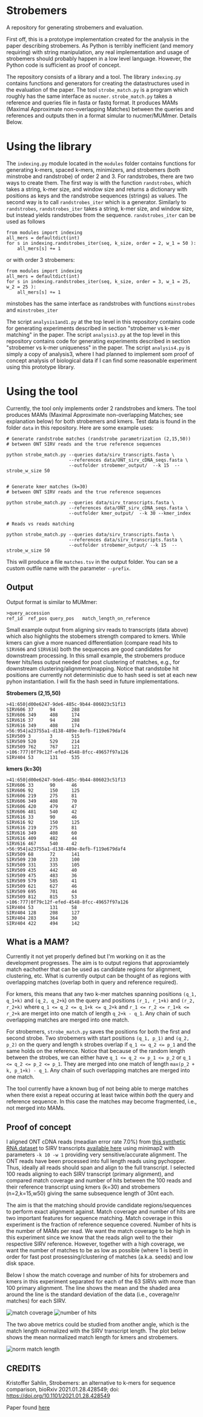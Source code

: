 Strobemers
===========

A repository for generating strobemers and evaluation.  


First off, this is a prototype implementation created for the analysis in the paper describing strobemers. As Python is terribly inefficient (and memory requiring) with string manipulation, any real implementation and usage of strobemers should probably happen in a low level language. However, the Python code is sufficient as proof of concept. 

The repository consists of a library and a tool. The library `indexing.py` contains functions and generators for creating the datastructures used in the evaluation of the paper. The tool `strobe_match.py` is a program which roughly has the same interface as `nucmer`. `strobe_match.py` takes a reference and queries file in fasta or fastq format. It produces MAMs (Maximal Approximate non-overlapping Matches) between the queries and references and outputs then in a format simular to nucmer/MUMmer. Details Below.


# Using the library

The `indexing.py` module located in the `modules` folder contains functions for generating k-mers, spaced k-mers, minimizers, and strobemers (both minstrobe and randstrobe) of order 2 and 3. For randstrobes, there are two ways to create them. The first way is with the function `randstrobes`, which takes a string, k-mer size, and window size and returns a dictionary with positions as keys and the randstrobe sequences (strings) as values. The second way is to call `randstrobes_iter` which is a generator. Similarly to `randstrobes`, `randstrobes_iter` takes a string, k-mer size, and window size, but instead yields randstrobes from the sequence. `randstrobes_iter` can be used as follows

```
from modules import indexing
all_mers = defaultdict(int)
for s in indexing.randstrobes_iter(seq, k_size, order = 2, w_1 = 50 ):
    all_mers[s] += 1
```

or with order 3 strobemers:

```
from modules import indexing
all_mers = defaultdict(int)
for s in indexing.randstrobes_iter(seq, k_size, order = 3, w_1 = 25, w_2 = 25 ):
    all_mers[s] += 1
```

minstobes has the same interface as randstrobes with functions `minstrobes` and `minstrobes_iter`

The script `analysis1and1.py` at the top level in this repository contains code for generating experiments described in section "strobemer vs k-mer matching" in the paper. The script `analysis3.py` at the top level in this repository contains code for generating experiments described in section "strobemer vs k-mer uniqueness" in the paper. The  script `analysis4.py` is simply a copy of analysis3, where I had planned to implement som proof of concept analysis of biological data if I can find some reasonable experiment using this prototype library. 


# Using the tool

Currently, the tool only implements order 2 randstrobes and kmers. The tool produces MAMs (Maximal Approximate non-overlapping Matches; see explanation below) for both strobemers and kmers. Test data is found in the folder `data` in this repository.
Here are some example uses:

```
# Generate randstrobe matches (randstrobe parametrization (2,15,50)) 
# between ONT SIRV reads and the true reference sequences

python strobe_match.py --queries data/sirv_transcripts.fasta \
                       --references data/ONT_sirv_cDNA_seqs.fasta \
                       --outfolder strobemer_output/  --k 15  --strobe_w_size 50


# Generate kmer matches (k=30) 
# between ONT SIRV reads and the true reference sequences

python strobe_match.py --queries data/sirv_transcripts.fasta \
                       --references data/ONT_sirv_cDNA_seqs.fasta \
                       --outfolder kmer_output/  --k 30 --kmer_index

# Reads vs reads matching

python strobe_match.py --queries data/sirv_transcripts.fasta \
                       --references data/sirv_transcripts.fasta \
                       --outfolder strobemer_output/ --k 15  --strobe_w_size 50
```

This will produce a file `matches.tsv` in the output folder. You can se a custom outfile name with the parameter `--prefix`.

## Output

Output format is similar to MUMmer:

```
>query_accession
ref_id  ref_pos query_pos   match_length_on_reference
```

Small example output from aligning sirv reads to transcripts (data above) which also highlights the stobemers strength compared to kmers. While kmers can give a more nuanced differentiation (compare read hits to `SIRV606` and `SIRV616`) both the sequences are good candidates for downstream processing. In this small example, the strobemers produce fewer hits/less output needed for post clustering of matches, e.g., for downstream clustering/alignment/mapping. Notice that randstobe hit positions are currently not deterministic due to hash seed is set at each new pyhon instantiation. I will fix the hash seed in future implementations.


**Strobemers (2,15,50)**
```
>41:650|d00e6247-9de6-485c-9b44-806023c51f13
SIRV606 37      94      288
SIRV606 349     408     174
SIRV616 37      94      288
SIRV616 349     408     174
>56:954|a23755a1-d138-489e-8efb-f119e679daf4
SIRV509 3       3       515
SIRV509 520     529     214
SIRV509 762     767     121
>106:777|0f79c12f-efed-4548-8fcc-49657f97a126
SIRV404 53      131     535
```

**kmers (k=30)**
```
>41:650|d00e6247-9de6-485c-9b44-806023c51f13
SIRV606 33      90      46
SIRV606 92      150     125
SIRV606 219     275     81
SIRV606 349     408     70
SIRV606 420     479     47
SIRV606 481     540     42
SIRV616 33      90      46
SIRV616 92      150     125
SIRV616 219     275     81
SIRV616 349     408     60
SIRV616 409     482     44
SIRV616 467     540     42
>56:954|a23755a1-d138-489e-8efb-f119e679daf4
SIRV509 68      72      141
SIRV509 230     233     100
SIRV509 331     335     105
SIRV509 435     442     40
SIRV509 475     483     36
SIRV509 579     585     41
SIRV509 621     627     46
SIRV509 695     701     44
SIRV509 812     815     53
>106:777|0f79c12f-efed-4548-8fcc-49657f97a126
SIRV404 53      131     58
SIRV404 128     208     127
SIRV404 283     364     30
SIRV404 422     494     142
```

## What is a MAM?

Currently it not yet properly defined but I'm working on it as the development progresses. The aim is to output regions that approxiamtely match eachother that can be used as candidate regions for alignment, clustering, etc. What is currently output can be thought of as regions with overlapping matches (overlap both in query and reference required). 

For kmers, this means that any two k-mer matches spanning positions `(q_1, q_1+k)` and `(q_2, q_2+k`) on the query and positions `(r_1, r_1+k)` and `(r_2, r_2+k)` where `q_1 <= q_2 <= q_1+k <= q_2+k` and `r_1 <= r_2 <= r_1+k <= r_2+k` are merget into one match of length `q_2+k - q_1`. Any chain of such overlapping matches are merged into one match. 


For strobemers, `strobe_match.py` saves the positions for both the first and second strobe. Two strobemers with start positions `(q_1, p_1)` and `(q_2, p_2)` on the query and length `k` strobes overlap if `q_1 <= q_2 <= p_1` and the same holds on the reference. Notice that because of the random length between the strobes, we can either have `q_1 <= q_2 <= p_1 <= p_2` or `q_1 <= q_2 <= p_2 <= p_1`. They are merged into one match of length `max(p_2 + k, p_1+k) - q_1`. Any chain of such overlapping matches are merged into one match. 


The tool currently have a known bug of not being able to merge matches when there exist a repeat occuring at least twice within _both_ the query and reference sequence. In this case the matches may become fragmented, i.e., not merged into MAMs.

## Proof of concept

I aligned ONT cDNA reads (meadian error rate 7.0%) from [this synthetic RNA dataset](https://www.ebi.ac.uk/ena/browser/view/PRJEB34849) to SIRV transcripts [available here](https://github.com/ksahlin/strobemers/blob/main/data/sirv_transcripts.fasta) using minimap2 with parameters `-k 10 -w 1` providing very sensitive/accurate alignment. The ONT reads have been processed into full length reads using pychopper. Thus, ideally all reads should span and align to the full transcript. I selected 100 reads aligning to each SIRV transcript (primary alignment), and compared match coverage and number of hits between the 100 reads and their reference transcript using kmers (k=30) and strobemers (n=2,k=15,w50) giving the same subsequence length of 30nt each.

The aim is that the matching should provide candidate regions/sequences to perform exact alignment against. Match coverage and number of hits are two important features for sequence matching. Match coverage in this experiment is the fraction of reference sequence covered. Number of hits is the number of MAMs per read. We want the match coverage to be high in this experiment since we know that the reads align well to the their respective SIRV reference. However, together with a high coverage, we want the number of matches to be as low as possible (where 1 is best) in order for fast post prosessing/clustering of matches (a.k.a. seeds) and low disk space. 

Below I show the match coverage and number of hits for strobemers and kmers in this experiment separated for each of the 63 SIRVs with more than 100 primary alignment. The line shows the mean and the shaded area around the line is the standard deviation of the data (i.e., coverage/nr matches) for each SIRV.


![match coverage](data/plot_coverage.png)
![number of hits](data/plot_nr_hits.png)

The two above metrics could be studied from another angle, which is the match length normalized with the SIRV transcript length. The plot below shows the mean normalized match length for kmers and strobemers.

![norm match length](data/plot_normalized_match_length.png)

CREDITS
----------------

Kristoffer Sahlin, Strobemers: an alternative to k-mers for sequence comparison, bioRxiv 2021.01.28.428549; doi: https://doi.org/10.1101/2021.01.28.428549

Paper found [here](https://www.biorxiv.org/content/10.1101/2021.01.28.428549v1)